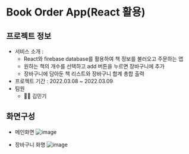 # Book Order App(React 활용)

## 프로젝트 정보
  - 서비스 소개 : 
    - React와 firebase database를 활용하여 책 정보를 불러오고 주문하는 앱
    - 원하는 책의 개수를 선택하고 add 버튼을 누르면 장바구니에 추가
    - 장바구니에 담아둔 책 리스트와 장바구니 합계 총합 출력
  - 프로젝트 기간 : 2022.03.08 ~ 2022.03.09
  - 팀원  
    - 👱‍♂️ 김민기

## 화면구성

  - 메인화면
    ![image](https://user-images.githubusercontent.com/93183070/158100683-41dcc12a-3219-4d93-9c00-6f3b001a1453.png)
    
  - 장바구니 화명
    ![image](https://user-images.githubusercontent.com/93183070/158100923-adbfa399-d132-441f-bfac-b3a08c174435.png)

